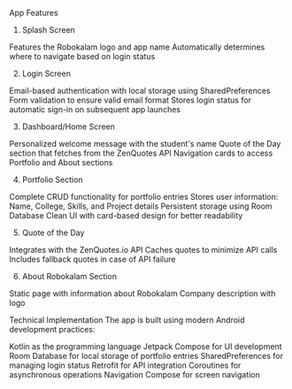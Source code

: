 App Features
1. Splash Screen

Features the Robokalam logo and app name
Automatically determines where to navigate based on login status

2. Login Screen

Email-based authentication with local storage using SharedPreferences
Form validation to ensure valid email format
Stores login status for automatic sign-in on subsequent app launches

3. Dashboard/Home Screen

Personalized welcome message with the student's name
Quote of the Day section that fetches from the ZenQuotes API
Navigation cards to access Portfolio and About sections

4. Portfolio Section

Complete CRUD functionality for portfolio entries
Stores user information: Name, College, Skills, and Project details
Persistent storage using Room Database
Clean UI with card-based design for better readability

5. Quote of the Day

Integrates with the ZenQuotes.io API
Caches quotes to minimize API calls
Includes fallback quotes in case of API failure

6. About Robokalam Section

Static page with information about Robokalam
Company description with logo

Technical Implementation
The app is built using modern Android development practices:

Kotlin as the programming language
Jetpack Compose for UI development
Room Database for local storage of portfolio entries
SharedPreferences for managing login status
Retrofit for API integration
Coroutines for asynchronous operations
Navigation Compose for screen navigation
